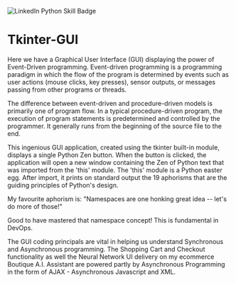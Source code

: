 ![LinkedIn Python Skill Badge](https://user-images.githubusercontent.com/96743401/154258965-dc261437-a916-442b-aed4-0d6ea3e095c8.png)

# Tkinter-GUI

Here we have a Graphical User Interface (GUI) displaying the power of Event-Driven programming. Event-driven programming is a programming paradigm in which the flow of the program is determined by events such as user actions (mouse clicks, key presses), sensor outputs, or messages passing from other programs or threads. 

The difference between event-driven and procedure-driven models is primarily one of program flow. In a typical procedure-driven program, the execution of program statements is predetermined and controlled by the programmer. It generally runs from the beginning of the source file to the end.

This ingenious GUI application, created using the tkinter built-in module, displays a single Python Zen button. 
When the button is clicked, the application will open a new window containing the Zen of Python text that was imported from the 'this' module. 
The 'this' module is a Python easter egg. 
After import, it prints on standard output the 19 aphorisms that are the guiding principles of Python's design.

My favourite aphorism is:
"Namespaces are one honking great idea -- let's do more of those!"

Good to have mastered that namespace concept! This is fundamental in DevOps.

The GUI coding principals are vital in helping us understand Synchronous and Asynchronous programming. The Shopping Cart and Checkout functionality as well the Neural Network UI delivery on my ecommerce Boutique A.I. Assistant are powered partly by Asynchronous Programming in the form of AJAX - Asynchronous Javascript and XML.
